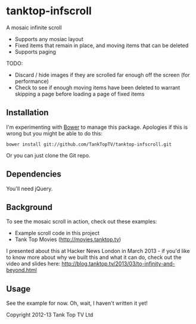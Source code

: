 tanktop-infscroll
=================

A mosaic infinite scroll 

 * Supports any mosiac layout
 * Fixed items that remain in place, and moving items that can be deleted
 * Supports paging

 TODO: 

 * Discard / hide images if they are scrolled far enough off the screen (for performance)
 * Check to see if enough moving items have been deleted to warrant skipping a page before loading a page of fixed items


Installation
------------

I'm experimenting with [Bower](http://twitter.github.io/bower/) to manage this package.  Apologies if this is wrong but you might be able to do this:

    bower install git://github.com/TankTopTV/tanktop-infscroll.git

Or you can just clone the Git repo.  

Dependencies
------------

You'll need jQuery.


Background
----------

To see the mosaic scroll in action, check out these examples: 

 * Example scroll code in this project
 * Tank Top Movies (http://movies.tanktop.tv)

I presented about this at Hacker News London in March 2013 - if you'd like to know more about why we built this and what it can do, check out the video and slides here: http://blog.tanktop.tv/2013/03/to-infinity-and-beyond.html

Usage
-----

See the example for now.  Oh, wait, I haven't written it yet! 

Copyright 2012-13 Tank Top TV Ltd

